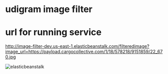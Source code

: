 # udigram image filter

# url for running service
http://image-filter-dev.us-east-1.elasticbeanstalk.com/filteredimage?image_url=https://payload.cargocollective.com/1/18/578218/9151859/22_670.jpg

![elasticbeanstalk](https://user-images.githubusercontent.com/73051234/132233334-1c24aad6-6cbe-41f7-9d8b-042908771f83.png)

